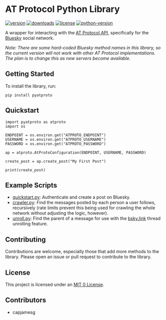 # AT Protocol Python Library

[![version](https://badge.fury.io/py/pyatproto.svg)](https://badge.fury.io/py/pyatproto)
[![downloads](https://img.shields.io/pypi/dm/pyatproto)](https://pypistats.org/packages/pyatproto)
[![license](https://img.shields.io/pypi/l/pyatproto)](https://github.com/capjamesg/pyatproto/blob/main/LICENSE)
[![python-version](https://img.shields.io/pypi/pyversions/pyatproto)](https://badge.fury.io/py/pyatproto)

A wrapper for interacting with the [AT Protocol API](https://atproto.com/), specifically for the [Bluesky](https://bsky.app/) social network.

*Note: There are some hard-coded Bluesky method names in this library, so the current version will not work with other AT Protocol implementations. The plan is to change this as new servers become available.*

## Getting Started

To install the library, run:

```
pip install pyatproto
```

## Quickstart

```
import pyatproto as atproto
import os

ENDPOINT = os.environ.get("ATPROTO_ENDPOINT")
USERNAME = os.environ.get("ATPROTO_USERNAME")
PASSWORD = os.environ.get("ATPROTO_PASSWORD")

ap = atproto.AtProtoConfiguration(ENDPOINT, USERNAME, PASSWORD)

create_post = ap.create_post("My First Post")

print(create_post)
```

## Example Scripts

- [quickstart.py](quickstart.py): Authenticate and create a post on Bluesky.
- [crawler.py](crawler.py): Find the messages posted by each person a user follows, recursively (rate limits prevent this being used for crawling the whole network without adjusting the logic, however).
- [unroll.py](unroll.py): Find the parent of a message for use with the [bsky.link](https://bsky.link) thread unrolling feature.

## Contributing

Contributions are welcome, especially those that add more methods to the library. Please open an issue or pull request to contribute to the library.

## License

This project is licensed under an [MIT 0 License](LICENSE).

## Contributors

- capjamesg
